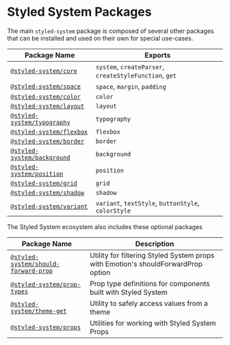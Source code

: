 # Styled System Packages

The main `styled-system` package is composed of several other packages that can be installed and used on their own for special use-cases.

| Package Name                                                                                                  | Exports                                                |
| ------------------------------------------------------------------------------------------------------------- | ------------------------------------------------------ |
| [`@styled-system/core`](https://github.com/styled-system/styled-system/tree/master/packages/core)             | `system`, `createParser`, `createStyleFunction`, `get` |
| [`@styled-system/space`](https://github.com/styled-system/styled-system/tree/master/packages/space)           | `space`, `margin`, `padding`                           |
| [`@styled-system/color`](https://github.com/styled-system/styled-system/tree/master/packages/color)           | `color`                                                |
| [`@styled-system/layout`](https://github.com/styled-system/styled-system/tree/master/packages/layout)         | `layout`                                               |
| [`@styled-system/typography`](https://github.com/styled-system/styled-system/tree/master/packages/typography) | `typography`                                           |
| [`@styled-system/flexbox`](https://github.com/styled-system/styled-system/tree/master/packages/flexbox)       | `flexbox`                                              |
| [`@styled-system/border`](https://github.com/styled-system/styled-system/tree/master/packages/border)         | `border`                                               |
| [`@styled-system/background`](https://github.com/styled-system/styled-system/tree/master/packages/background) | `background`                                           |
| [`@styled-system/position`](https://github.com/styled-system/styled-system/tree/master/packages/position)     | `position`                                             |
| [`@styled-system/grid`](https://github.com/styled-system/styled-system/tree/master/packages/grid)             | `grid`                                                 |
| [`@styled-system/shadow`](https://github.com/styled-system/styled-system/tree/master/packages/shadow)         | `shadow`                                               |
| [`@styled-system/variant`](https://github.com/styled-system/styled-system/tree/master/packages/variant)       | `variant`, `textStyle`, `buttonStyle`, `colorStyle`     |

The Styled System ecosystem also includes these optional packages

| Package Name                                                                                                                    | Description                                                                       |
| ------------------------------------------------------------------------------------------------------------------------------- | --------------------------------------------------------------------------------- |
| [`@styled-system/should-forward-prop`](https://github.com/styled-system/styled-system/tree/master/packages/should-forward-prop) | Utility for filtering Styled System props with Emotion's shouldForwardProp option |
| [`@styled-system/prop-types`](https://github.com/styled-system/styled-system/tree/master/packages/prop-types)                   | Prop type definitions for components built with Styled System                     |
| [`@styled-system/theme-get`](https://github.com/styled-system/styled-system/tree/master/packages/theme-get)                     | Utility to safely access values from a theme                                      |
[`@styled-system/props`](https://github.com/styled-system/styled-system/tree/master/packages/props) | Utilities for working with Styled System Props
